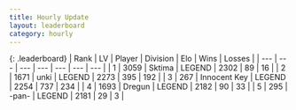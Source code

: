 ```yaml
---
title: Hourly Update
layout: leaderboard
category: hourly
---
```


{: .leaderboard}
| Rank | LV | Player | Division | Elo | Wins | Losses |
| --- | --- | --- | --- | --- | --- | --- |
| <span data-change="0">1</span> | 3059 | <span title="ID: 353063">Sktima</span> | LEGEND | <span data-change="0">2302</span> | <span data-change="0">89</span> | <span data-change="0">16</span> |
| <span data-change="0">2</span> | 1671 | <span title="ID: 692745">unki</span> | LEGEND | <span data-change="0">2273</span> | <span data-change="0">395</span> | <span data-change="0">192</span> |
| <span data-change="0">3</span> | 267 | <span title="ID: 773025">Innocent Key</span> | LEGEND | <span data-change="0">2254</span> | <span data-change="0">737</span> | <span data-change="0">234</span> |
| <span data-change="0">4</span> | 1693 | <span title="ID: 337810">Dregun</span> | LEGEND | <span data-change="0">2182</span> | <span data-change="0">90</span> | <span data-change="0">33</span> |
| <span data-change="0">5</span> | 295 | <span title="ID: 719486">-pan-</span> | LEGEND | <span data-change="0">2181</span> | <span data-change="0">29</span> | <span data-change="0">3</span> |
